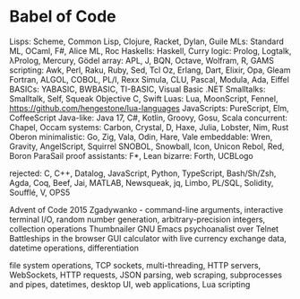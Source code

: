 # Babel of Code

Lisps: Scheme, Common Lisp, Clojure, Racket, Dylan, Guile
MLs: Standard ML, OCaml, F#, Alice ML, Roc
Haskells: Haskell, Curry
logic: Prolog, Logtalk, λProlog, Mercury, Gödel
array: APL, J, BQN, Octave, Wolfram, R, GAMS
scripting: Awk, Perl, Raku, Ruby, Sed, Tcl
Oz, Erlang, Dart, Elixir, Opa, Gleam
Fortran, ALGOL, COBOL, PL/I, Rexx
Simula, CLU, Pascal, Modula, Ada, Eiffel
BASICs: YABASIC, BWBASIC, TI-BASIC, Visual Basic .NET
Smalltalks: Smalltalk, Self, Squeak
Objective C, Swift
Luas: Lua, MoonScript, Fennel, https://github.com/hengestone/lua-languages
JavaScripts: PureScript, Elm, CoffeeScript
Java-like: Java 17, C#, Kotlin, Groovy, Gosu, Scala
concurrent: Chapel, Occam
systems: Carbon, Crystal, D, Haxe, Julia, Lobster, Nim, Rust
Oberon
minimalistic: Go, Zig, Vala, Odin, Hare, Vale
embeddable: Wren, Gravity, AngelScript, Squirrel
SNOBOL, Snowball, Icon, Unicon
Rebol, Red, Boron
ParaSail
proof assistants: F*, Lean
bizarre: Forth, UCBLogo

rejected: C, C++, Datalog, JavaScript, Python, TypeScript, Bash/Sh/Zsh, Agda, Coq, Beef, Jai, MATLAB, Newsqueak, jq, Limbo, PL/SQL, Solidity, Soufflé, V, OPS5

Advent of Code 2015
Zgadywanko - command-line arguments, interactive terminal I/O, random number generation, arbitrary-precision integers, collection operations
Thumbnailer
GNU Emacs psychoanalist over Telnet
Battleships in the browser
GUI calculator with live currency exchange data, datetime operations, differentiation

file system operations, TCP sockets, multi-threading, HTTP servers, WebSockets, HTTP requests, JSON parsing, web scraping, subprocesses and pipes, datetimes, desktop UI, web applications, Lua scripting
